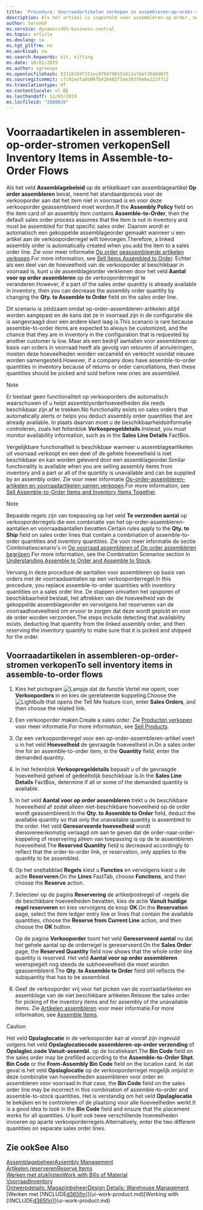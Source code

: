 ```yaml
---
title: 'Procedure: Voorraadartikelen verkopen in assembleren-op-order-stromen | Microsoft Docs'
description: Als het artikel is ingesteld voor assembleren-op-order, neemt het standaardproces voor de verkooporder aan dat het item niet in voorraad is en voor deze verkooporder geassembleerd moet worden. Daarom wordt er automatisch een gekoppelde assemblageorder gemaakt wanneer u een artikel aan de verkooporderregel wilt toevoegen.
author: SorenGP
ms.service: dynamics365-business-central
ms.topic: article
ms.devlang: na
ms.tgt_pltfrm: na
ms.workload: na
ms.search.keywords: kit, kitting
ms.date: 10/01/2019
ms.author: sgroespe
ms.openlocfilehash: 53118269f151ec0768f80151613afbbf36d8d075
ms.sourcegitcommit: cfc92eefa8b06fb426482f54e393f0e6e222f712
ms.translationtype: HT
ms.contentlocale: nl-BE
ms.lasthandoff: 12/03/2019
ms.locfileid: "2880820"
---
```

# <a name="sell-inventory-items-in-assemble-to-order-flows"></a><span data-ttu-id="157d4-104">Voorraadartikelen in assembleren-op-order-stromen verkopen</span><span class="sxs-lookup"><span data-stu-id="157d4-104">Sell Inventory Items in Assemble-to-Order Flows</span></span>
<span data-ttu-id="157d4-105">Als het veld **Assemblagebeleid** op de artikelkaart van assemblageartikel **Op order assembleren** bevat, neemt het standaardproces voor de verkooporder aan dat het item niet in voorraad is en voor deze verkooporder geassembleerd moet worden.</span><span class="sxs-lookup"><span data-stu-id="157d4-105">If the **Assembly Policy** field on the item card of an assembly item contains **Assemble-to-Order**, then the default sales order process assumes that the item is not in inventory and must be assembled for that specific sales order.</span></span> <span data-ttu-id="157d4-106">Daarom wordt er automatisch een gekoppelde assemblageorder gemaakt wanneer u een artikel aan de verkooporderregel wilt toevoegen.</span><span class="sxs-lookup"><span data-stu-id="157d4-106">Therefore, a linked assembly order is automatically created when you add the item to a sales order line.</span></span> <span data-ttu-id="157d4-107">Zie voor meer informatie [Op order geassembleerde artikelen verkopen](assembly-how-to-sell-items-assembled-to-order.md).</span><span class="sxs-lookup"><span data-stu-id="157d4-107">For more information, see [Sell Items Assembled to Order](assembly-how-to-sell-items-assembled-to-order.md).</span></span> <span data-ttu-id="157d4-108">Echter als een deel van de hoeveelheid van de verkooporder al beschikbaar in voorraad is, kunt u de assemblageorder verkleinen door het veld **Aantal voor op order assembleren** op de verkooporderregel te veranderen.</span><span class="sxs-lookup"><span data-stu-id="157d4-108">However, if a part of the sales order quantity is already available in inventory, then you can decrease the assembly order quantity by changing the **Qty. to Assemble to Order** field on the sales order line.</span></span>  

<span data-ttu-id="157d4-109">Dit scenario is zeldzaam omdat op-order-assembleren-artikelen altijd worden aangepast en de kans dat ze in voorraad zijn in de configuratie die is aangevraagd door een andere klant laag is.</span><span class="sxs-lookup"><span data-stu-id="157d4-109">This scenario is rare because assemble-to-order items are expected to always be customized, and the chance that they are in inventory in the configuration that is requested by another customer is low.</span></span> <span data-ttu-id="157d4-110">Maar als een bedrijf aantallen voor assembleren op basis van orders in voorraad heeft als gevolg van retouren of annuleringen, moeten deze hoeveelheden worden verzameld en verkocht voordat nieuwe worden samengesteld.</span><span class="sxs-lookup"><span data-stu-id="157d4-110">However, if a company does have assemble-to-order quantities in inventory because of returns or order cancellations, then these quantities should be picked and sold before new ones are assembled.</span></span>  

> [!NOTE]  
>  <span data-ttu-id="157d4-111">Er bestaat geen functionaliteit op verkooporders die automatisch waarschuwen of u helpt assemblyorderhoeveelheden die reeds beschikbaar zijn af te trekken.</span><span class="sxs-lookup"><span data-stu-id="157d4-111">No functionality exists on sales orders that automatically alerts or helps you deduct assembly order quantities that are already available.</span></span> <span data-ttu-id="157d4-112">In plaats daarvan moet u de beschikbaarheidsinformatie controleren, zoals het feitenblok **Verkoopregeldetails**.</span><span class="sxs-lookup"><span data-stu-id="157d4-112">Instead, you must monitor availability information, such as in the **Sales Line Details** FactBox.</span></span>  

<span data-ttu-id="157d4-113">Vergelijkbare functionaliteit is beschikbaar wanneer u assemblageartikelen uit voorraad verkoopt en een deel of de gehele hoeveelheid is niet beschikbaar en kan worden geleverd door een assemblageorder.</span><span class="sxs-lookup"><span data-stu-id="157d4-113">Similar functionality is available when you are selling assembly items from inventory and a part or all of the quantity is unavailable and can be supplied by an assembly order.</span></span> <span data-ttu-id="157d4-114">Zie voor meer informatie [Op-order-assembleren-artikelen en voorraadartikelen samen verkopen](assembly-how-to-sell-assemble-to-order-items-and-inventory-items-together.md).</span><span class="sxs-lookup"><span data-stu-id="157d4-114">For more information, see [Sell Assemble-to-Order Items and Inventory Items Together](assembly-how-to-sell-assemble-to-order-items-and-inventory-items-together.md).</span></span>  

> [!NOTE]  
>  <span data-ttu-id="157d4-115">Bepaalde regels zijn van toepassing op het veld **Te verzenden aantal** op verkooporderregels die een combinatie van het op-order-assembleren-aantallen en voorraadaantallen bevatten.</span><span class="sxs-lookup"><span data-stu-id="157d4-115">Certain rules apply to the **Qty. to Ship** field on sales order lines that contain a combination of assemble-to-order quantities and inventory quantities.</span></span> <span data-ttu-id="157d4-116">Zie voor meer informatie de sectie Combinatiescenario's in [Op voorraad assembleren of Op order assembleren begrijpen](assembly-assemble-to-order-or-assemble-to-stock.md).</span><span class="sxs-lookup"><span data-stu-id="157d4-116">For more information, see the Combination Scenarios section in [Understanding Assemble to Order and Assemble to Stock](assembly-assemble-to-order-or-assemble-to-stock.md).</span></span>  

<span data-ttu-id="157d4-117">Vervang in deze procedure de aantallen voor assembleren op basis van orders met de voorraadaantallen op een verkooporderregel.</span><span class="sxs-lookup"><span data-stu-id="157d4-117">In this procedure, you replace assemble-to-order quantities with inventory quantities on a sales order line.</span></span> <span data-ttu-id="157d4-118">De stappen omvatten het opsporen of beschikbaarheid bestaat, het aftrekken van die hoeveelheid van de gekoppelde assemblageorder en vervolgens het reserveren van de voorraadhoeveelheid om ervoor te zorgen dat deze wordt gepickt en voor de order worden verzonden.</span><span class="sxs-lookup"><span data-stu-id="157d4-118">The steps include detecting that availability exists, deducting that quantity from the linked assembly order, and then reserving the inventory quantity to make sure that it is picked and shipped for the order.</span></span>  

## <a name="to-sell-inventory-items-in-assemble-to-order-flows"></a><span data-ttu-id="157d4-119">Voorraadartikelen in assembleren-op-order-stromen verkopen</span><span class="sxs-lookup"><span data-stu-id="157d4-119">To sell inventory items in assemble-to-order flows</span></span>  
1.  <span data-ttu-id="157d4-120">Kies het pictogram ![Lampje dat de functie Vertel me opent](media/ui-search/search_small.png "Vertel me wat u wilt doen"), voer **Verkooporders** in en kies de gerelateerde koppeling.</span><span class="sxs-lookup"><span data-stu-id="157d4-120">Choose the ![Lightbulb that opens the Tell Me feature](media/ui-search/search_small.png "Tell me what you want to do") icon, enter **Sales Orders**, and then choose the related link.</span></span>  
2.  <span data-ttu-id="157d4-121">Een verkooporder maken.</span><span class="sxs-lookup"><span data-stu-id="157d4-121">Create a sales order.</span></span> <span data-ttu-id="157d4-122">Zie [Producten verkopen](sales-how-sell-products.md) voor meer informatie.</span><span class="sxs-lookup"><span data-stu-id="157d4-122">For more information, see [Sell Products](sales-how-sell-products.md).</span></span>  
3.  <span data-ttu-id="157d4-123">Op een verkooporderregel voor een op-order-assembleren-artikel voert u in het veld **Hoeveelheid** de gevraagde hoeveelheid in.</span><span class="sxs-lookup"><span data-stu-id="157d4-123">On a sales order line for an assemble-to-order item, in the **Quantity** field, enter the demanded quantity.</span></span>  
4.  <span data-ttu-id="157d4-124">In het feitenblok **Verkoopregeldetails** bepaalt u of de gevraagde hoeveelheid geheel of gedeeltelijk beschikbaar is.</span><span class="sxs-lookup"><span data-stu-id="157d4-124">In the **Sales Line Details** FactBox, determine if all or some of the demanded quantity is available.</span></span>  
5.  <span data-ttu-id="157d4-125">In het veld **Aantal voor op order assembleren** trekt u de beschikbare hoeveelheid af zodat alleen niet-beschikbare hoeveelheid op de order wordt geassembleerd.</span><span class="sxs-lookup"><span data-stu-id="157d4-125">In the **Qty. to Assemble to Order** field, deduct the available quantity so that only the unavailable quantity is assembled to the order.</span></span> <span data-ttu-id="157d4-126">Het veld **Gereserveerde hoeveelheid** wordt dienovereenkomstig verlaagd om aan te geven dat de order-naar-order-koppeling of reservering alleen van toepassing is op de te assembleren hoeveelheid.</span><span class="sxs-lookup"><span data-stu-id="157d4-126">The **Reserved Quantity** field is decreased accordingly to reflect that the order-to-order link, or reservation, only applies to the quantity to be assembled.</span></span>  
6.  <span data-ttu-id="157d4-127">Op het sneltabblad **Regels** kiest u **Functies** en vervolgens kiest u de actie **Reserveren**.</span><span class="sxs-lookup"><span data-stu-id="157d4-127">On the **Lines** FastTab, choose **Functions**, and then choose the **Reserve** action.</span></span>  
7.  <span data-ttu-id="157d4-128">Selecteer op de pagina **Reservering** de artikelpostregel of -regels die de beschikbare hoeveelheden bevatten, kies de actie **Vanuit huidige regel reserveren** en kies vervolgens de knop **OK**.</span><span class="sxs-lookup"><span data-stu-id="157d4-128">On the **Reservation** page, select the item ledger entry line or lines that contain the available quantities, choose the **Reserve from Current Line** action, and then choose the **OK** button.</span></span>  

    <span data-ttu-id="157d4-129">Op de pagina **Verkooporder** toont het veld **Gereserveerd aantal** nu dat het gehele aantal op de orderregel is gereserveerd.</span><span class="sxs-lookup"><span data-stu-id="157d4-129">On the **Sales Order** page, the **Reserved Quantity** field now shows that the whole order line quantity is reserved.</span></span> <span data-ttu-id="157d4-130">Het veld **Aantal voor op order assembleren** weerspiegelt nog steeds de subhoeveelheid die moet worden geassembleerd.</span><span class="sxs-lookup"><span data-stu-id="157d4-130">The **Qty. to Assemble to Order** field still reflects the subquantity that has to be assembled.</span></span>  

8.  <span data-ttu-id="157d4-131">Geef de verkooporder vrij voor het picken van de voorraadartikelen en assemblage van de niet beschikbare artikelen.</span><span class="sxs-lookup"><span data-stu-id="157d4-131">Release the sales order for picking of the inventory items and for assembly of the unavailable items.</span></span> <span data-ttu-id="157d4-132">Zie [Artikelen assembleren](assembly-how-to-assemble-items.md) voor meer informatie.</span><span class="sxs-lookup"><span data-stu-id="157d4-132">For more information, see [Assemble Items](assembly-how-to-assemble-items.md).</span></span>  

> [!CAUTION]  
>  <span data-ttu-id="157d4-133">Het veld **Opslaglocatie** in de verkooporder kan al vooraf zijn ingevuld volgens het veld **Opslaglocatiecode assembleren-op-order verzending** of **Opslagloc.code Vanuit-assembl.** op de locatiekaart.</span><span class="sxs-lookup"><span data-stu-id="157d4-133">The **Bin Code** field on the sales order may be prefilled according to the **Assemble-to-Order Shpt. Bin Code** or the **From-Assembly Bin Code** field on the location card.</span></span> <span data-ttu-id="157d4-134">In dat geval is het veld **Opslaglocatie** op de verkooporderregel mogelijk onjuist in deze combinatie van hoeveelheden assembleren voor order en assembleren voor voorraad.</span><span class="sxs-lookup"><span data-stu-id="157d4-134">In that case, the **Bin Code** field on the sales order line may be incorrect in this combination of assemble-to-order and assemble-to-stock quantities.</span></span> <span data-ttu-id="157d4-135">Het is verstandig om het veld **Opslaglocatie** te bekijken en te controleren of de plaatsing voor alle hoeveelheden werkt.</span><span class="sxs-lookup"><span data-stu-id="157d4-135">It is a good idea to look in the **Bin Code** field and ensure that the placement works for all quantities.</span></span> <span data-ttu-id="157d4-136">U kunt ook twee verschillende hoeveelheden invoeren op aparte verkooporderregels.</span><span class="sxs-lookup"><span data-stu-id="157d4-136">Alternatively, enter the two different quantities on separate sales order lines.</span></span>  

## <a name="see-also"></a><span data-ttu-id="157d4-137">Zie ook</span><span class="sxs-lookup"><span data-stu-id="157d4-137">See Also</span></span>  
[<span data-ttu-id="157d4-138">Assemblagebeheer</span><span class="sxs-lookup"><span data-stu-id="157d4-138">Assembly Management</span></span>](assembly-assemble-items.md)  
[<span data-ttu-id="157d4-139">Artikelen reserveren</span><span class="sxs-lookup"><span data-stu-id="157d4-139">Reserve Items</span></span>](inventory-how-to-reserve-items.md)  
[<span data-ttu-id="157d4-140">Werken met stuklijsten</span><span class="sxs-lookup"><span data-stu-id="157d4-140">Work with Bills of Material</span></span>](inventory-how-work-BOMs.md)  
[<span data-ttu-id="157d4-141">Voorraad</span><span class="sxs-lookup"><span data-stu-id="157d4-141">Inventory</span></span>](inventory-manage-inventory.md)  
[<span data-ttu-id="157d4-142">Ontwerpdetails: Magazijnbeheer</span><span class="sxs-lookup"><span data-stu-id="157d4-142">Design Details: Warehouse Management</span></span>](design-details-warehouse-management.md)  
<span data-ttu-id="157d4-143">[Werken met [!INCLUDE[d365fin](includes/d365fin_md.md)]](ui-work-product.md)</span><span class="sxs-lookup"><span data-stu-id="157d4-143">[Working with [!INCLUDE[d365fin](includes/d365fin_md.md)]](ui-work-product.md)</span></span>
